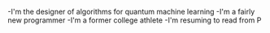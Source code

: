 -I'm the designer of algorithms for quantum machine learning
-I'm a fairly new programmer
-I'm a former college athlete
-I'm resuming to read from P

<!---
`README.md` (this file) appears on your GitHub profile.
You can click the Preview link to take a look at your changes.
--->
